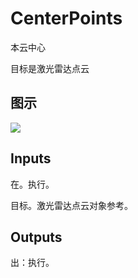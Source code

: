 # CenterPoints

本云中心

目标是激光雷达点云

## 图示

![]($-20221218-19425666.png)

## Inputs

在。执行。

目标。激光雷达点云对象参考。  

## Outputs

出：执行。
